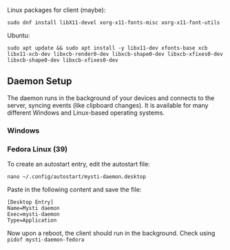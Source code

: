 Linux packages for client (maybe):

	sudo dnf install libX11-devel xorg-x11-fonts-misc xorg-x11-font-utils

Ubuntu:

	sudo apt update && sudo apt install -y libx11-dev xfonts-base xcb libx11-xcb-dev libxcb-render0-dev libxcb-shape0-dev libxcb-xfixes0-dev libxcb-shape0-dev libxcb-xfixes0-dev

## Daemon Setup
The daemon runs in the background of your devices and connects to the server, syncing events (like clipboard changes). It is available for many different Windows and Linux-based operating systems.

### Windows

### Fedora Linux (39)
To create an autostart entry, edit the autostart file:

```
nano ~/.config/autostart/mysti-daemon.desktop
```

Paste in the following content and save the file:

```desktop
[Desktop Entry]
Name=Mysti daemon
Exec=mysti-daemon
Type=Application
```

Now upon a reboot, the client should run in the background. Check using `pidof mysti-daemon-fedora`
